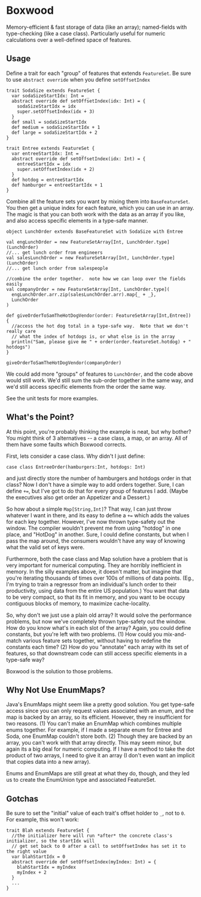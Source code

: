 Boxwood
=======

Memory-efficient & fast storage of data (like an array); named-fields with type-checking
(like a case class). Particularly useful for numeric calculations over a well-defined
space of features.

Usage
-----

Define a trait for each "group" of features that extends `FeatureSet`.  Be sure to use
`abstract override` when you define `setOffsetIndex`

    trait SodaSize extends FeatureSet {
      var sodaSizeStartIdx: Int = _
      abstract override def setOffsetIndex(idx: Int) = {
        sodaSizeStartIdx = idx
        super.setOffsetIndex(idx + 3)
      }
      def small = sodaSizeStartIdx
      def medium = sodaSizeStartIdx + 1
      def large = sodaSizeStartIdx + 2
    }

    trait Entree extends FeatureSet {
      var entreeStartIdx: Int = _
      abstract override def setOffsetIndex(idx: Int) = {
        entreeStartIdx = idx
        super.setOffsetIndex(idx + 2)
      }
      def hotdog = entreeStartIdx
      def hamburger = entreeStartIdx + 1
    }


Combine all the feature sets you want by mixing them into `BaseFeatureSet`.  You then get a unique
index for each feature, which you can use in an array.  The magic is that you can both work with
the data as an array if you like, and also access specific elements in a type-safe manner.


    object LunchOrder extends BaseFeatureSet with SodaSize with Entree

    val engLunchOrder = new FeatureSetArray[Int, LunchOrder.type](LunchOrder)
    //... get lunch order from engineers
    val salesLunchOrder = new FeatureSetArray[Int, LunchOrder.type](LunchOrder)
    //... get lunch order from salespeople

    //combine the order together.  note how we can loop over the fields easily
    val companyOrder = new FeatureSetArray[Int, LunchOrder.type](
      engLunchOrder.arr.zip(salesLunchOrder.arr).map{_ + _},
      LunchOrder
    )

    def giveOrderToSamTheHotDogVendor(order: FeatureSetArray[Int,Entree]) {
      //access the hot dog total in a type-safe way.  Note that we don't really care
      // what the index of hotdogs is, or what else is in the array
      println("Sam, please give me " + order(order.featureSet.hotdog) + " hotdogs")
    }

    giveOrderToSamTheHotDogVendor(companyOrder)


We could add more "groups" of features to `LunchOrder`, and the code above would still work.  We'd still
sum the sub-order together in the same way, and we'd still access specific elements from the order the same
way.

See the unit tests for more examples.

What's the Point?
------

At this point, you're probably thinking the example is neat, but why bother?  You might think of 3 alternatives --
a case class, a map, or an array.  All of them have some faults which Boxwood corrects.

First, lets consider a case class.  Why didn't I just define:

    case class EntreeOrder(hamburgers:Int, hotdogs: Int)

and just directly store the number of hamburgers and hotdogs order in that class?  Now I don't have a simple way to add orders
together.  Sure, I can define `+=`, but I've got to do that for every group of features I add.  (Maybe the executives
also get order an Appetizer and a Dessert.)

So how about a simple `Map[String,Int]`?  That way, I can just throw whatever I want in there, and its easy to define a `+=` which
adds the values for each key together.  However, I've now thrown type-safety out the window.  The compiler wouldn't prevent me
from using "hotdog" in one place, and "HotDog" in another.  Sure, I could define constants, but when I pass the map around, the consumers
wouldn't have any way of knowing what the valid set of keys were.

Furthermore, both the case class and Map solution have a problem that is very important for numerical computing.  They are horribly
inefficient in memory.  In the silly examples above, it doesn't matter, but imagine that you're iterating thousands of times over
100s of millions of data points.  (Eg., I'm trying to train a regressor from an individual's lunch order to their productivity, using data
from the entire US population.)  You want that data to be very compact, so that its fit in memory, and you want to be occupy contiguous blocks of
memory, to maximize cache-locality.

So, why don't we just use a plain old array?  It would solve the performance problems, but now we've completely thrown type-safety out
the window.  How do you know what's in each slot of the array?  Again, you could define constants, but you're left with two problems.  (1) How
could you mix-and-match various feature sets together, without having to redefine the constants each time?  (2) How do you "annotate" each
array with its set of features, so that downstream code can still access specific elements in a type-safe way?

Boxwood is the solution to those problems.

Why Not Use EnumMaps?
------ 

Java's EnumMaps might seem like a pretty good solution.  You get type-safe access since you can only request values associated with an enum, and
the map is backed by an array, so its efficient.  However, they re insufficient for two reasons.  (1) You can't make an EnumMap which combines multiple
enums together.  For example, if I made a separate enum for Entree and Soda, one EnumMap couldn't store both.  (2) Though they are backed by an array,
you can't work with that array directly.  This may seem minor, but again its a big deal for numeric computing.  If I have a method to take the dot
product of two arrays, I need to give it an array (I don't even want an implicit that copies data into a new array).


Enums and EnumMaps are still great at what they do, though, and they led us to create the EnumUnion type and associated FeatureSet.


Gotchas
-------

Be sure to set the "initial" value of each trait's offset holder to `_`, not to `0`.  For example, this won't work:

    trait Blah extends FeatureSet {
      //the initializer here will run *after* the concrete class's initializer, so the startIdx will 
      // get set back to 0 after a call to setOffsetIndex has set it to the right value
      var blahStartIdx = 0
      abstract override def setOffsetIndex(myIndex: Int) = {
        blahStartIdx = myIndex
        myIndex + 2
      }
      ...
    }


